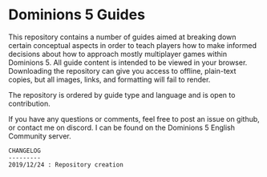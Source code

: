 # Dominions 5 Guides

This repository contains a number of guides aimed at breaking down certain conceptual aspects in order to teach players how to make informed decisions about how to approach mostly multiplayer games within Dominions 5. All guide content is intended to be viewed in your browser. Downloading the repository can give you access to offline, plain-text copies, but all images, links, and formatting will fail to render.

The repository is ordered by guide type and language and is open to contribution.
 
If you have any questions or comments, feel free to post an issue on github, or contact me on discord. I can be found on the Dominions 5 English Community server.

```
CHANGELOG
---------
2019/12/24 : Repository creation
```
